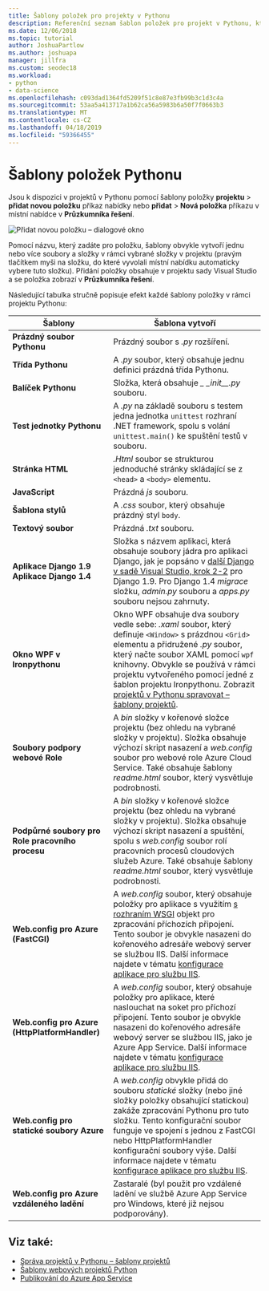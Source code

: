 ```yaml
---
title: Šablony položek pro projekty v Pythonu
description: Referenční seznam šablon položek pro projekt v Pythonu, které jsou k dispozici prostřednictvím Přidat > Nová položka dialogového okna v sadě Visual Studio.
ms.date: 12/06/2018
ms.topic: tutorial
author: JoshuaPartlow
ms.author: joshuapa
manager: jillfra
ms.custom: seodec18
ms.workload:
- python
- data-science
ms.openlocfilehash: c093dad1364fd5209f51c8e87e3fb99b3c1d3c4a
ms.sourcegitcommit: 53aa5a413717a1b62ca56a5983b6a50f7f0663b3
ms.translationtype: MT
ms.contentlocale: cs-CZ
ms.lasthandoff: 04/18/2019
ms.locfileid: "59366455"
---
```

# <a name="python-item-templates"></a>Šablony položek Pythonu

Jsou k dispozici v projektů v Pythonu pomocí šablony položky **projektu** > **přidat novou položku** příkaz nabídky nebo **přidat**  >  **Nová položka** příkazu v místní nabídce v **Průzkumníka řešení**.

![Přidat novou položku – dialogové okno](media/project-item-templates.png)

Pomocí názvu, který zadáte pro položku, šablony obvykle vytvoří jednu nebo více soubory a složky v rámci vybrané složky v projektu (pravým tlačítkem myši na složku, do které vyvolali místní nabídku automaticky vybere tuto složku). Přidání položky obsahuje v projektu sady Visual Studio a se položka zobrazí v **Průzkumníka řešení**.

Následující tabulka stručně popisuje efekt každé šablony položky v rámci projektu Pythonu:

| Šablony | Šablona vytvoří |
| --- | --- |
| **Prázdný soubor Pythonu** | Prázdný soubor s *.py* rozšíření. |
| **Třída Pythonu** | A *.py* soubor, který obsahuje jednu definici prázdná třída Pythonu. |
| **Balíček Pythonu** | Složka, která obsahuje  *\_ \_init\_\_.py* souboru. |
| **Test jednotky Pythonu** | A *.py* na základě souboru s testem jedna jednotka `unittest` rozhraní .NET framework, spolu s volání `unittest.main()` ke spuštění testů v souboru. |
| **Stránka HTML** | *.Html* soubor se strukturou jednoduché stránky skládající se z `<head>` a `<body>` elementu. |
| **JavaScript** | Prázdná *js* souboru. |
| **Šablona stylů** | A *.css* soubor, který obsahuje prázdný styl `body`. |
| **Textový soubor** | Prázdná *.txt* souboru. |
| **Aplikace Django 1.9**<br/>**Aplikace Django 1.4** | Složka s názvem aplikaci, která obsahuje soubory jádra pro aplikaci Django, jak je popsáno v [další Django v sadě Visual Studio, krok 2-2](learn-django-in-visual-studio-step-02-create-an-app.md#step-2-1-create-an-app-with-a-default-structure) pro Django 1.9. Pro Django 1.4 *migrace* složku, *admin.py* souboru a *apps.py* souboru nejsou zahrnuty. |
| **Okno WPF v Ironpythonu** | Okno WPF obsahuje dva soubory vedle sebe: *.xaml* soubor, který definuje `<Window>` s prázdnou `<Grid>` elementu a přidružené *.py* soubor, který načte soubor XAML pomocí `wpf` knihovny. Obvykle se používá v rámci projektu vytvořeného pomocí jedné z šablon projektu Ironpythonu. Zobrazit [projektů v Pythonu spravovat – šablony projektů](managing-python-projects-in-visual-studio.md#project-templates). |
| **Soubory podpory webové Role** | A *bin* složky v kořenové složce projektu (bez ohledu na vybrané složky v projektu). Složka obsahuje výchozí skript nasazení a *web.config* soubor pro webové role Azure Cloud Service. Také obsahuje šablony *readme.html* soubor, který vysvětluje podrobnosti. |
| **Podpůrné soubory pro Role pracovního procesu** | A *bin* složky v kořenové složce projektu (bez ohledu na vybrané složky v projektu). Složka obsahuje výchozí skript nasazení a spuštění, spolu s *web.config* soubor rolí pracovních procesů cloudových služeb Azure. Také obsahuje šablony *readme.html* soubor, který vysvětluje podrobnosti. |
| **Web.config pro Azure (FastCGI)** | A *web.config* soubor, který obsahuje položky pro aplikace s využitím [s rozhraním WSGI](https://wsgi.readthedocs.io/en/latest/) objekt pro zpracování příchozích připojení. Tento soubor je obvykle nasazeni do kořenového adresáře webový server se službou IIS. Další informace najdete v tématu [konfigurace aplikace pro službu IIS](configure-web-apps-for-iis-windows.md). |
| **Web.config pro Azure (HttpPlatformHandler)** | A *web.config* soubor, který obsahuje položky pro aplikace, které naslouchat na soket pro příchozí připojení. Tento soubor je obvykle nasazeni do kořenového adresáře webový server se službou IIS, jako je Azure App Service. Další informace najdete v tématu [konfigurace aplikace pro službu IIS](configure-web-apps-for-iis-windows.md). |
| **Web.config pro statické soubory Azure** | A *web.config* obvykle přidá do souboru *statické* složky (nebo jiné složky položky obsahující statickou) zakáže zpracování Pythonu pro tuto složku. Tento konfigurační soubor funguje ve spojení s jednou z FastCGI nebo HttpPlatformHandler konfigurační soubory výše. Další informace najdete v tématu [konfigurace aplikace pro službu IIS](configure-web-apps-for-iis-windows.md). |
| **Web.config pro Azure vzdáleného ladění** | Zastaralé (byl použit pro vzdálené ladění ve službě Azure App Service pro Windows, které již nejsou podporovány). |

## <a name="see-also"></a>Viz také:

- [Správa projektů v Pythonu – šablony projektů](managing-python-projects-in-visual-studio.md#project-templates)
- [Šablony webových projektů Python](python-web-application-project-templates.md)
- [Publikování do Azure App Service](publishing-python-web-applications-to-azure-from-visual-studio.md)
